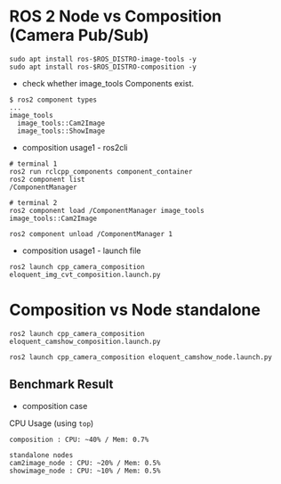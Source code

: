# ROS 2 Node vs Composition (Camera Pub/Sub)

```
sudo apt install ros-$ROS_DISTRO-image-tools -y
sudo apt install ros-$ROS_DISTRO-composition -y
```

* check whether image_tools Components exist.

```
$ ros2 component types
...
image_tools
  image_tools::Cam2Image
  image_tools::ShowImage
```

* composition usage1 - ros2cli

```
# terminal 1
ros2 run rclcpp_components component_container
ros2 component list
/ComponentManager

# terminal 2
ros2 component load /ComponentManager image_tools image_tools::Cam2Image

ros2 component unload /ComponentManager 1
```

* composition usage1 - launch file

```
ros2 launch cpp_camera_composition eloquent_img_cvt_composition.launch.py 
```

# Composition vs Node standalone

```
ros2 launch cpp_camera_composition eloquent_camshow_composition.launch.py 
```

```
ros2 launch cpp_camera_composition eloquent_camshow_node.launch.py 
```

## Benchmark Result

* composition case

CPU Usage (using `top`)
```
composition : CPU: ~40% / Mem: 0.7%

standalone nodes 
cam2image_node : CPU: ~20% / Mem: 0.5%
showimage_node : CPU: ~10% / Mem: 0.5%
```